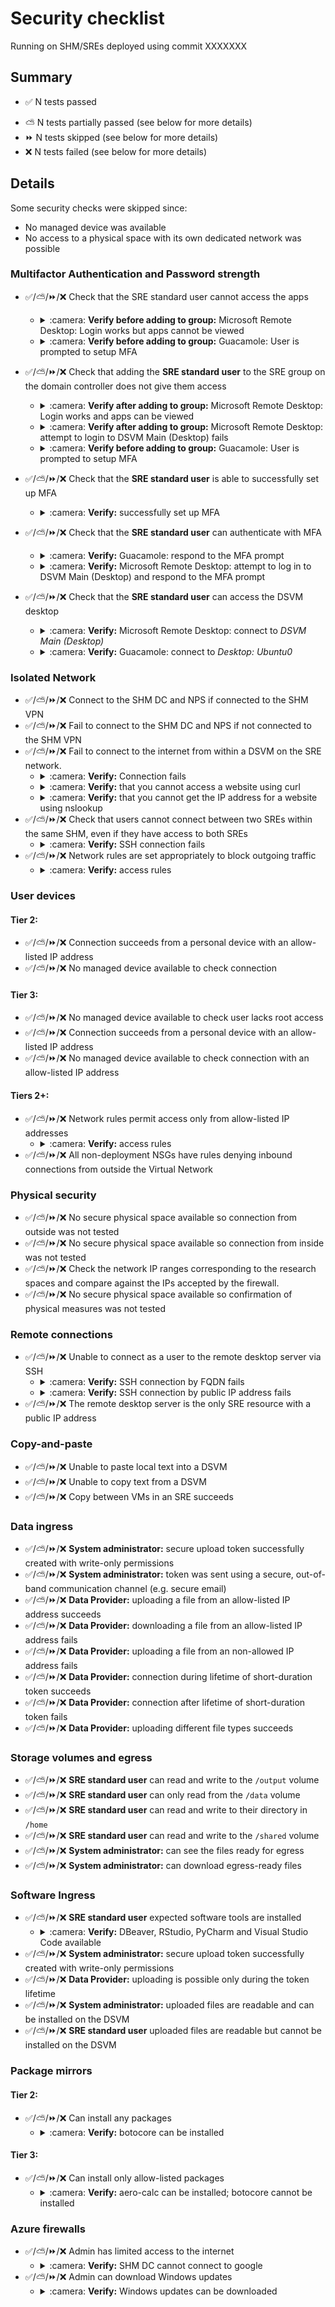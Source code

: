 # Security checklist
Running on SHM/SREs deployed using commit XXXXXXX

## Summary
+ :white_check_mark: N tests passed
- :partly_sunny: N tests partially passed (see below for more details)
- :fast_forward: N tests skipped (see below for more details)
- :x: N tests failed (see below for more details)

## Details
Some security checks were skipped since:
- No managed device was available
- No access to a physical space with its own dedicated network was possible

### Multifactor Authentication and Password strength
+ :white_check_mark:/:partly_sunny:/:fast_forward:/:x: Check that the SRE standard user cannot access the apps
  + <details><summary>:camera: <b>Verify before adding to group:</b> Microsoft Remote Desktop: Login works but apps cannot be viewed</summary>
    <img src=""/>
    </details>
  + <details><summary>:camera: <b>Verify before adding to group:</b> Guacamole: User is prompted to setup MFA</summary>
    <img src=""/>
    </details>

+ :white_check_mark:/:partly_sunny:/:fast_forward:/:x:  Check that adding the **SRE standard user** to the SRE group on the domain controller does not give them access
  + <details><summary>:camera: <b>Verify after adding to group:</b> Microsoft Remote Desktop: Login works and apps can be viewed</summary>
    <img src=""/>
    </details>
  + <details><summary>:camera: <b>Verify after adding to group:</b> Microsoft Remote Desktop: attempt to login to DSVM Main (Desktop) fails</summary>
    <img src=""/>
    </details>
  + <details><summary>:camera: <b>Verify before adding to group:</b> Guacamole: User is prompted to setup MFA</summary>
    <img src=""/>
    </details>

+ :white_check_mark:/:partly_sunny:/:fast_forward:/:x: Check that the **SRE standard user** is able to successfully set up MFA
  + <details><summary>:camera: <b>Verify:</b> successfully set up MFA</summary>
    <img src=""/>
    </details>

+ :white_check_mark:/:partly_sunny:/:fast_forward:/:x: Check that the **SRE standard user** can authenticate with MFA
  + <details><summary>:camera: <b>Verify:</b> Guacamole: respond to the MFA prompt</summary>
    <img src=""/>122043131-47bc8080-cddb-11eb-8578-e45ab3efaef0.png">
    </details>
  + <details><summary>:camera: <b>Verify:</b> Microsoft Remote Desktop: attempt to log in to DSVM Main (Desktop) and respond to the MFA prompt</summary>
    <img src=""/>122043131-47bc8080-cddb-11eb-8578-e45ab3efaef0.png">
    </details>

+ :white_check_mark:/:partly_sunny:/:fast_forward:/:x: Check that the **SRE standard user** can access the DSVM desktop
  + <details><summary>:camera: <b>Verify:</b> Microsoft Remote Desktop: connect to <i>DSVM Main (Desktop)</i></summary>
    <img src=""/>
    </details>
  + <details><summary>:camera: <b>Verify:</b> Guacamole: connect to <i>Desktop: Ubuntu0</i> </summary>
    <img src=""/>
    </details>

### Isolated Network
+ :white_check_mark:/:partly_sunny:/:fast_forward:/:x: Connect to the SHM DC and NPS if connected to the SHM VPN
+ :white_check_mark:/:partly_sunny:/:fast_forward:/:x: Fail to connect to the SHM DC and NPS if not connected to the SHM VPN
+ :white_check_mark:/:partly_sunny:/:fast_forward:/:x: Fail to connect to the internet from within a DSVM on the SRE network.
  + <details><summary>:camera: <b>Verify:</b> Connection fails</summary>
    <img src=""/>122045859-8142bb00-cdde-11eb-920c-3a162a180647.png">
    </details>
  + <details><summary>:camera: <b>Verify:</b> that you cannot access a website using curl</summary>
    <img src=""/>
    </details>
  + <details><summary>:camera: <b>Verify:</b> that you cannot get the IP address for a website using nslookup</summary>
    <img src=""/>
    </details>
+ :white_check_mark:/:partly_sunny:/:fast_forward:/:x: Check that users cannot connect between two SREs within the same SHM, even if they have access to both SREs
  + <details><summary>:camera: <b>Verify:</b> SSH connection fails</summary>
    <img src=""/>
    </details>
+ :white_check_mark:/:partly_sunny:/:fast_forward:/:x: Network rules are set appropriately to block outgoing traffic
  + <details><summary>:camera: <b>Verify:</b> access rules</summary>
    <img src=""/>
    </details>

### User devices
#### Tier 2:
+ :white_check_mark:/:partly_sunny:/:fast_forward:/:x: Connection succeeds from a personal device with an allow-listed IP address
+ :white_check_mark:/:partly_sunny:/:fast_forward:/:x: No managed device available to check connection

#### Tier 3:
+ :white_check_mark:/:partly_sunny:/:fast_forward:/:x: No managed device available to check user lacks root access
+ :white_check_mark:/:partly_sunny:/:fast_forward:/:x: Connection succeeds from a personal device with an allow-listed IP address
+ :white_check_mark:/:partly_sunny:/:fast_forward:/:x: No managed device available to check connection with an allow-listed IP address

#### Tiers 2+:
+ :white_check_mark:/:partly_sunny:/:fast_forward:/:x: Network rules permit access only from allow-listed IP addresses
  + <details><summary>:camera: <b>Verify:</b> access rules</summary>
    <img src=""/>
    </details>
+ :white_check_mark:/:partly_sunny:/:fast_forward:/:x: All non-deployment NSGs have rules denying inbound connections from outside the Virtual Network

### Physical security
+ :white_check_mark:/:partly_sunny:/:fast_forward:/:x: No secure physical space available so connection from outside was not tested
+ :white_check_mark:/:partly_sunny:/:fast_forward:/:x: No secure physical space available so connection from inside was not tested
+ :white_check_mark:/:partly_sunny:/:fast_forward:/:x: Check the network IP ranges corresponding to the research spaces and compare against the IPs accepted by the firewall.
+ :white_check_mark:/:partly_sunny:/:fast_forward:/:x: No secure physical space available so confirmation of physical measures was not tested

### Remote connections

+ :white_check_mark:/:partly_sunny:/:fast_forward:/:x: Unable to connect as a user to the remote desktop server via SSH
  + <details><summary>:camera: <b>Verify:</b> SSH connection by FQDN fails</summary>
    <img src=""/>
    </details>
  + <details><summary>:camera: <b>Verify:</b> SSH connection by public IP address fails</summary>
    <img src=""/>
    </details>
+ :white_check_mark:/:partly_sunny:/:fast_forward:/:x: The remote desktop server is the only SRE resource with a public IP address

### Copy-and-paste
+ :white_check_mark:/:partly_sunny:/:fast_forward:/:x: Unable to paste local text into a DSVM
+ :white_check_mark:/:partly_sunny:/:fast_forward:/:x: Unable to copy text from a DSVM
+ :white_check_mark:/:partly_sunny:/:fast_forward:/:x: Copy between VMs in an SRE succeeds

### Data ingress
+ :white_check_mark:/:partly_sunny:/:fast_forward:/:x: **System administrator:** secure upload token successfully created with write-only permissions
+ :white_check_mark:/:partly_sunny:/:fast_forward:/:x: **System administrator:** token was sent using a secure, out-of-band communication channel (e.g. secure email)
+ :white_check_mark:/:partly_sunny:/:fast_forward:/:x: **Data Provider:** uploading a file from an allow-listed IP address succeeds
+ :white_check_mark:/:partly_sunny:/:fast_forward:/:x: **Data Provider:** downloading a file from an allow-listed IP address fails
+ :white_check_mark:/:partly_sunny:/:fast_forward:/:x: **Data Provider:** uploading a file from an non-allowed IP address fails
+ :white_check_mark:/:partly_sunny:/:fast_forward:/:x: **Data Provider:** connection during lifetime of short-duration token succeeds
+ :white_check_mark:/:partly_sunny:/:fast_forward:/:x: **Data Provider:** connection after lifetime of short-duration token fails
+ :white_check_mark:/:partly_sunny:/:fast_forward:/:x: **Data Provider:** uploading different file types succeeds

### Storage volumes and egress
+ :white_check_mark:/:partly_sunny:/:fast_forward:/:x: **SRE standard user** can read and write to the `/output` volume
+ :white_check_mark:/:partly_sunny:/:fast_forward:/:x: **SRE standard user** can only read from the `/data` volume
+ :white_check_mark:/:partly_sunny:/:fast_forward:/:x: **SRE standard user** can read and write to their directory in `/home`
+ :white_check_mark:/:partly_sunny:/:fast_forward:/:x: **SRE standard user** can read and write to the `/shared` volume
+ :white_check_mark:/:partly_sunny:/:fast_forward:/:x: **System administrator:** can see the files ready for egress
+ :white_check_mark:/:partly_sunny:/:fast_forward:/:x: **System administrator:** can download egress-ready files

### Software Ingress
+ :white_check_mark:/:partly_sunny:/:fast_forward:/:x: **SRE standard user** expected software tools are installed
  + <details><summary>:camera: <b>Verify:</b> DBeaver, RStudio, PyCharm and Visual Studio Code available</summary>
    <img src=""/>122056611-0a132400-cdea-11eb-9087-385ab296189e.png">
    </details>
+ :white_check_mark:/:partly_sunny:/:fast_forward:/:x: **System administrator:** secure upload token successfully created with write-only permissions
+ :white_check_mark:/:partly_sunny:/:fast_forward:/:x: **Data Provider:** uploading is possible only during the token lifetime
+ :white_check_mark:/:partly_sunny:/:fast_forward:/:x: **System administrator:** uploaded files are readable and can be installed on the DSVM
+ :white_check_mark:/:partly_sunny:/:fast_forward:/:x: **SRE standard user** uploaded files are readable but cannot be installed on the DSVM

### Package mirrors

#### Tier 2:
+ :white_check_mark:/:partly_sunny:/:fast_forward:/:x: Can install any packages
  + <details><summary>:camera: <b>Verify:</b> botocore can be installed</summary>
    <img src=""/>
    </details>

#### Tier 3:
+ :white_check_mark:/:partly_sunny:/:fast_forward:/:x: Can install only allow-listed packages
  + <details><summary>:camera: <b>Verify:</b> aero-calc can be installed; botocore cannot be installed</summary>
    <img src=""/>
    </details>

### Azure firewalls
+ :white_check_mark:/:partly_sunny:/:fast_forward:/:x: Admin has limited access to the internet
  + <details><summary>:camera: <b>Verify:</b> SHM DC cannot connect to google</summary>
    <img src=""/>122067607-ff5d8c80-cdf3-11eb-8e20-a401faba0be4.png">
    </details>
+ :white_check_mark:/:partly_sunny:/:fast_forward:/:x: Admin can download Windows updates
  + <details><summary>:camera: <b>Verify:</b> Windows updates can be downloaded</summary>
    <img src=""/>122067641-071d3100-cdf4-11eb-9dc8-03938ff49e3a.png">
    </details>
